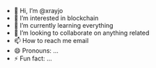 - 👋 Hi, I’m @xrayjo
- 👀 I’m interested in blockchain
- 🌱 I’m currently learning everything
- 💞️ I’m looking to collaborate on anything related
- 📫 How to reach me email
- 😄 Pronouns: ...
- ⚡ Fun fact: ...

<!---
xrayjo/xrayjo is a ✨ special ✨ repository because its `README.md` (this file) appears on your GitHub profile.
You can click the Preview link to take a look at your changes.
--->
